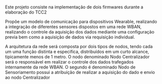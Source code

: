 Este projeto consiste na implementação de dois firmwares durante a elaboração do TCC2

Propõe um modelo de comunicação para dispositivos Wearable, realizando a integração de diferentes sensores dispostos em uma rede WBAN, realizando o controle da aquisição dos dados mediante uma configuração previa bem como a aquisição de dados via requisição individual.


A arquitetura da rede será composta por dois tipos de nodos, tendo cada um uma função distinta e especifica, distribuídos em um curto alcance, tipicamente menos de 1 metro. O nodo denominado Nodo Centralizador será o responsável em realizar o controle dos dados trafegados internamente da rede WBAN. O segundo é denominado Nodo de Sensoriamento possui a atribuição de realizar a aquisição do dado e envio ao nodo Centralizador
